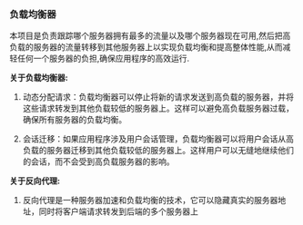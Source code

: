### 负载均衡器

本项目是负责跟踪哪个服务器拥有最多的流量以及哪个服务器现在可用,然后把高负载的服务器的流量转移到其他服务器上以实现负载均衡和提高整体性能,从而减轻任何一个服务器的负担,确保应用程序的高效运行.

**关于负载均衡器:**
1. 动态分配请求：负载均衡器可以停止将新的请求发送到高负载的服务器，并将这些请求转发到其他负载较低的服务器上。这样可以避免高负载服务器过载，确保所有服务器的负载均衡。

2. 会话迁移：如果应用程序涉及用户会话管理，负载均衡器可以将用户会话从高负载的服务器迁移到其他负载较低的服务器上。这样用户可以无缝地继续他们的会话，而不会受到高负载服务器的影响。

**关于反向代理:**
1. 反向代理是一种服务器加速和负载均衡的技术，它可以隐藏真实的服务器地址，同时将客户端请求转发到后端的多个服务器上